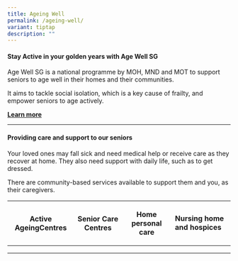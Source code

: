 ```yaml
---
title: Ageing Well
permalink: /ageing-well/
variant: tiptap
description: ""
---
```

<h4>Stay Active in your golden years with Age Well SG</h4><p>Age Well SG is a national programme by MOH, MND and MOT to support seniors to age well in their homes and their communities.</p><p>It aims to tackle social isolation, which is a key cause of frailty, and empower seniors to age actively.</p><p><strong><a href="www.agewellsg.gov.sg" rel="noopener noreferrer nofollow" target="_blank">Learn more</a></strong></p><hr><h4>Providing care and support to our seniors</h4><p>Your loved ones may fall sick and need medical help or receive care as they recover at home. They also need support with daily life, such as to get dressed.</p><p></p><p>There are community-based services available to support them and you, as their caregivers.</p><table><tbody><tr><th rowspan="1" colspan="1"><p>Active AgeingCentres</p></th><th rowspan="1" colspan="1"><p>Senior Care Centres</p></th><th rowspan="1" colspan="1"><p>Home personal care</p></th><td rowspan="1" colspan="1"><p><strong>Nursing home and hospices</strong></p></td></tr></tbody></table><p> </p><hr><p></p>